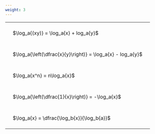 ```yaml
---
weight: 3
---
```


<style type="text/css">
#T_6b103 th.col_heading {
  text-align: left;
  font-size: 1em;
}
#T_6b103 td {
  text-align: left;
  font-size: 1em;
  padding: 1.5em;
}
</style>
<table id="T_6b103">
  <thead>
  </thead>
  <tbody>
    <tr>
      <td id="T_6b103_row0_col0" class="data row0 col0" >$\log_a{(xy)} = \log_a{x} + log_a{y}$</td>
    </tr>
    <tr>
      <td id="T_6b103_row1_col0" class="data row1 col0" >$\log_a{\left(\dfrac{x}{y}\right)} = \log_a{x} - log_a{y}$</td>
    </tr>
    <tr>
      <td id="T_6b103_row2_col0" class="data row2 col0" >$\log_a{x^n} = n\log_a{x}$</td>
    </tr>
    <tr>
      <td id="T_6b103_row3_col0" class="data row3 col0" >$\log_a{\left(\dfrac{1}{x}\right)} = -\log_a{x}$</td>
    </tr>
    <tr>
      <td id="T_6b103_row4_col0" class="data row4 col0" >$\log_a{x} = \dfrac{\log_b{x}}{\log_b{a}}$</td>
    </tr>
  </tbody>
</table>
